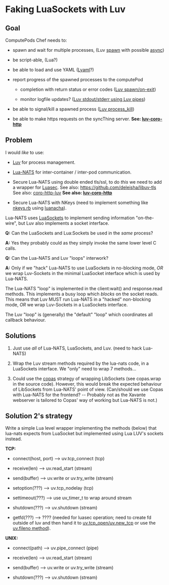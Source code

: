 # Faking LuaSockets with Luv

## Goal

ComputePods Chef needs to:

- spawn and wait for multiple processes,
  (Luv [spawn](https://github.com/luvit/luv/blob/master/docs.md#uv_process_t--process-handle)
  with possible [async](https://github.com/luvit/luv/blob/master/docs.md#uv_async_t--async-handle))
  
- be script-able,  (Lua?)

- be able to load and use YAML ([Lyaml](https://github.com/gvvaughan/lyaml)?)

- report progress of the spawned processes to the computePod

    - completion with return status or error codes
      ([Luv spawn/on-exit](https://github.com/luvit/luv/blob/master/docs.md#uv_process_t--process-handle))
    
    - monitor logfile updates? ([Luv stdout/stderr using Luv
      pipes](https://github.com/luvit/luv/blob/master/docs.md#uv_process_t--process-handle))
    
- be able to signal/kill a spawned process ([Luv 
  process_kill](https://github.com/luvit/luv/blob/master/docs.md#uvprocess_killprocess-signum))

- be able to make https requests on the syncThing server. 
  **See: [luv-coro-http](https://github.com/creationix/luv-coro-http)**

## Problem

I would *like* to use:

-  [Luv](https://github.com/luvit/luv) for process management.

-  [Lua-NATS](https://github.com/dawnangel/lua-nats)
   for inter-container / inter-pod communication.
   
- Secure Lua-NATS using double ended tls/ssl, to do *this* we need to add a 
  wrapper for [Luasec](https://github.com/brunoos/luasec).
  See also: https://github.com/deleisha/libuv-tls
  See also: [coro-http-luv](https://github.com/squeek502/coro-http-luv)
  **See also: [luv-coro-http](https://github.com/creationix/luv-coro-http)**
  
- Secure Lua-NATS with NKeys (need to implement something like
  [nkeys.rb](https://github.com/nats-io/nkeys.rb) using
  [luanacha](https://github.com/philanc/luanacha)).

Lua-NATS uses [LuaSockets](https://github.com/diegonehab/luasocket) to 
implement sending information "on-the-wire", but Luv also implements a 
socket interface. 

**Q:** Can the LuaSockets and Lua:Sockets be used in the *same* process? 

**A:** Yes they probably could as they simply invoke the same lower level 
C calls. 

**Q:** Can the Lua-NATS and Luv "loops" interwork? 

**A:** Only if we "hack" Lua-NATS to use LuaSockets in no-blocking mode, 
*OR* we wrap Luv-Sockets in the minimal LuaSocket interface which is used by 
Lua-NATS. 

The Lua-NATS "loop" is implemented in the client:wait() and response.read 
methods. This implements a busy loop which *blocks* on the socket reads. 
This means that Luv MUST run Lua-NATS in a "hacked" non-blocking mode, 
*OR* we wrap Luv-Sockets in a LuaSockets interface. 

The Luv "loop" is (generally) the "default" "loop" which coordinates all 
callback behaviour.

## Solutions

1. Just use *all* of Lua-NATS, LuaSockets, and Luv. (need to hack Lua-NATS)

2. Wrap the Luv stream methods required by the lua-nats code, in a 
   LuaSockets interface. We "only" need to wrap 7 methods... 

3. Could use the [copas](https://github.com/keplerproject/copas) strategy 
   of wrapping LibSockets (see copas.wrap in the source code). However, 
   this would break the expected behaviour of LibSockets from Lua-NATS' 
   point of view. (Can/should we use Copas with Lua-NATS for the frontend? 
   -- Probably not as the Xavante webserver is tailored to Copas' way of 
   working but Lua-NATS is not.) 

## Solution 2's strategy

Write a simple Lua level wrapper implementing the methods (below) that 
lua-nats expects from LuaSocket but implemented using Lua LUV's sockets 
instead. 

**TCP:**

- connect(host, port) --> uv.tcp_connect (tcp)

- receive(len) --> uv.read_start (stream)

- send(buffer)  --> uv.write or uv.try_write (stream)

- setoption(???) --> uv.tcp_nodelay (tcp)

- settimeout(???) --> use uv_timer_t to wrap around stream

- shutdown(???) --> uv.shutdown (stream)

- getfd(???) --> ???? (needed for luasec operation; need to create fd 
  outside of luv and then hand it to
  [uv.tcp_open/uv.new_tcp](https://github.com/luvit/luv/blob/master/docs.md#uvnew_tcpflags)
  or use the 
  [uv.fileno method](https://github.com/luvit/luv/blob/master/docs.md#uvfilenohandle)). 

**UNIX:**

- connect(path) --> uv.pipe_connect (pipe)

- receive(len) --> uv.read_start (stream)

- send(buffer) --> uv.write or uv.try_write (stream)

- shutdown(???) --> uv.shutdown (stream)
